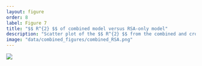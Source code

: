 ```yaml
---
layout: figure
order: 8
label: Figure 7
title: "$$ R^{2} $$ of combined model versus RSA-only model"
description: "Scatter plot of the $$ R^{2} $$ from the combined and cross validated test set versus that of the RSA - only model. A separate color was used for each protein. Although there appears to be a relationship between the combined and RSA-only models, there is not sufficient power in the data to produce a significant correlation (p = 0.076)."
image: "data/combined_figures/combined_RSA.png"
---
```

<img src="{{ site.baseurl }}/data/combined_figures/combined_RSA.png">

